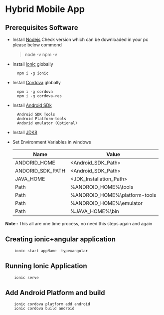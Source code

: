 #  Hybrid Mobile App

## Prerequisites Software
- Install [Nodejs](https://nodejs.org/en/)
  Check version which can be downloaded in your pc please below commond
  >node -v 
  >npm -v
- Install [ionic](https://ionicframework.com/getting-started#cli) globally

        npm i -g ionic
- Install [Cordova](https://cordova.apache.org/#getstarted) globally

        npm i -g cordova
        npm i -g cordova-res
- Install [Android SDk](https://developer.android.com/studio)

        Android SDK Tools
        Android Platform-tools    
        Andorid emulator (Optional)
 - Install [JDK8](https://www.oracle.com/technetwork/java/javase/downloads/jdk8-downloads-2133151.html)
 - Set Environment Variables in windows
  
    | Name | Value |
    | ------ | ------ |
    | ANDORID_HOME | <Android_SDK_Path> |
    | ANDORID_SDK_PATH | <Android_SDK_Path> |
    | JAVA_HOME | <JDK_Installation_Path> |
    | Path | %ANDROID_HOME%\tools |
    | Path | %ANDROID_HOME%\platform-tools  |
    | Path | %ANDROID_HOME%\emulator  |
    | Path | %JAVA_HOME%\bin |

**Note :** This all are one time process, no need this steps again and again
 
 ## Creating ionic+angular application

        ionic start appName -type=angular
        
## Running Ionic Application

        ionic serve
## Add Android Platform and build

        ionic cordova platform add android
        ionic cordova build android